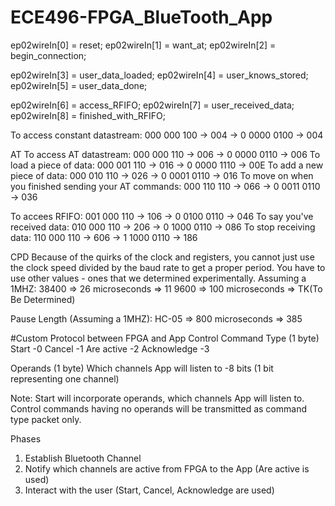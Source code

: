# ECE496-FPGA_BlueTooth_App

ep02wireIn[0] = reset;
ep02wireIn[1] = want_at;
ep02wireIn[2] = begin_connection;

ep02wireIn[3] = user_data_loaded;
ep02wireIn[4] = user_knows_stored;
ep02wireIn[5] = user_data_done;

ep02wireIn[6] = access_RFIFO;
ep02wireIn[7] = user_received_data;
ep02wireIn[8] = finished_with_RFIFO;

To access constant datastream: 000 000 100 -> 004 -> 0 0000 0100 -> 004

AT
To access AT datastream: 000 000 110 -> 006 -> 0 0000 0110 -> 006
To load a piece of data: 000 001 110 -> 016 -> 0 0000 1110 -> 00E
To add a new piece of data: 000 010 110 -> 026 -> 0 0001 0110 -> 016
To move on when you finished sending your AT commands: 000 110 110 -> 066 -> 0 0011 0110 -> 036

To accees RFIFO: 001 000 110 -> 106 -> 0 0100 0110 -> 046
To say you've received data: 010 000 110 -> 206 -> 0 1000 0110 -> 086
To stop receiving data: 110 000 110 -> 606 -> 1 1000 0110 -> 186

CPD
Because of the quirks of the clock and registers, 
you cannot just use the clock speed divided by the baud rate to get a proper period.
You have to use other values - ones that we determined experimentally.
Assuming a 1MHZ:
38400 => 26 microseconds => 11
9600 => 100 microseconds => TK(To Be Determined)

Pause Length (Assuming a 1MHZ):
HC-05 => 800 microseconds => 385


#Custom Protocol between FPGA and App
Control Command Type (1 byte)
Start		-0
Cancel		-1
Are active	-2
Acknowledge	-3

Operands (1 byte)
Which channels App will listen to	-8 bits (1 bit representing one channel)

Note:
Start will incorporate operands, which channels App will listen to.
Control commands having no operands will be transmitted as command type packet only.

Phases
1. Establish Bluetooth Channel
2. Notify which channels are active from FPGA to the App (Are active is used)
3. Interact with the user (Start, Cancel, Acknowledge are used)